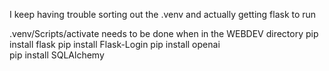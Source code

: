 I keep having trouble sorting out the .venv and actually getting flask to run

.venv/Scripts/activate needs to be done when in the WEBDEV directory
pip install flask 
pip install Flask-Login
pip install openai     
pip install SQLAlchemy 